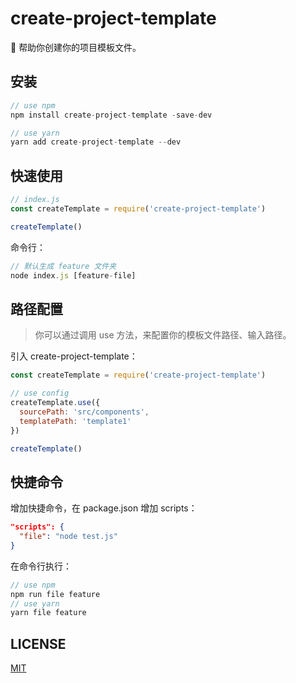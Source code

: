 # create-project-template

📄 帮助你创建你的项目模板文件。

## 安装

```javascript
// use npm
npm install create-project-template -save-dev

// use yarn
yarn add create-project-template --dev
```

## 快速使用

```javascript
// index.js
const createTemplate = require('create-project-template')

createTemplate()
```

命令行：

```javascript
// 默认生成 feature 文件夹
node index.js [feature-file]
```

## 路径配置

> 你可以通过调用 use 方法，来配置你的模板文件路径、输入路径。

引入 create-project-template：

```javascript
const createTemplate = require('create-project-template')

// use config
createTemplate.use({
  sourcePath: 'src/components',
  templatePath: 'template1'
})

createTemplate()
```

## 快捷命令

增加快捷命令，在 package.json 增加 scripts：

```json
"scripts": {
  "file": "node test.js"
}
```

在命令行执行：

```javascript
// use npm
npm run file feature
// use yarn
yarn file feature
```

## LICENSE

[MIT](LICENSE)
